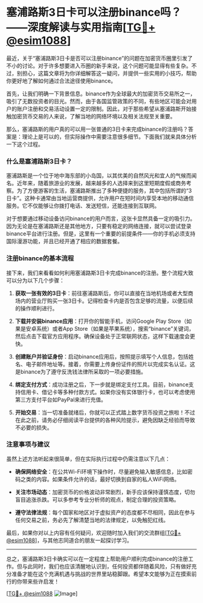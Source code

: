 # 塞浦路斯3日卡可以注册binance吗？——深度解读与实用指南[[TG💪+ @esim1088](https://t.me/s/esim1088)]

最近，关于“塞浦路斯3日卡是否可以注册binance”的问题在加密货币圈里引发了不小的讨论。对于许多想要进入币圈的新手来说，这个问题可能显得有些复杂。不过，别担心，这篇文章将为你详细解答这一疑问，并提供一些实用的小技巧，帮助你更好地了解如何通过合法途径使用binance。

首先，让我们明确一下背景信息。binance作为全球最大的加密货币交易所之一，吸引了无数投资者的目光。然而，由于各国监管政策的不同，有些地区可能会对用户的账户注册和交易活动设置一定的限制。因此，对于那些希望从塞浦路斯开始接触加密货币交易的人来说，了解当地的网络环境以及相关法规至关重要。

那么，塞浦路斯的用户真的可以用一张普通的3日卡来完成binance的注册吗？答案是：理论上是可以的，但实际操作中需要注意很多细节。下面我们就来具体分析一下这个过程。

### 什么是塞浦路斯3日卡？

塞浦路斯是一个位于地中海东部的小岛国，以其优美的自然风光和宜人的气候而闻名。近年来，随着旅游业的发展，越来越多的人选择来到这里短期度假或商务考察。为了方便游客的生活，塞浦路斯推出了多种便捷的服务，其中包括所谓的“3日卡”。这种卡通常由当地运营商提供，允许用户在短时间内享受本地的移动通信服务。它不仅能够让你拨打电话、发送短信，还能连接到互联网。

对于想要通过移动设备访问binance的用户而言，这张卡显然具备一定的吸引力。因为无论是在塞浦路斯还是其他地方，只要有稳定的网络连接，就可以尝试登录binance平台进行注册。但是，这里有一个重要的前提条件——你的手机必须支持国际漫游功能，并且已经开通了相应的数据套餐。

### 注册binance的基本流程

接下来，我们来看看如何利用塞浦路斯3日卡完成binance的注册。整个流程大致可以分为以下几个步骤：

1. **获取一张有效的3日卡**：前往塞浦路斯后，你可以直接在当地机场或者大型商场内的营业厅购买一张3日卡。记得检查卡内是否包含足够的流量，以便后续的操作顺利进行。

2. **下载并安装binance应用**：打开你的智能手机，访问Google Play Store（如果是安卓系统）或者App Store（如果是苹果系统），搜索“binance”关键词，然后点击下载官方应用程序。确保设备处于正常联网状态，这样下载速度会更快。

3. **创建账户并验证身份**：启动binance应用后，按照提示填写个人信息，包括姓名、电子邮件地址等。接着，你需要上传身份证件的照片以完成实名认证。这是binance为了遵守反洗钱法律所采取的一项必要措施。

4. **绑定支付方式**：成功注册之后，下一步就是绑定支付工具。目前，binance支持信用卡、借记卡等多种付款方式。如果你没有实体银行卡，也可以考虑使用第三方支付平台如PayPal来进行充值。

5. **开始交易**：当一切准备就绪后，你就可以正式踏上数字货币投资之旅啦！不过在此之前，请务必仔细阅读平台提供的各种风险提示，避免因缺乏经验而导致不必要的损失。

### 注意事项与建议

虽然上述方法听起来很简单，但在实际执行过程中仍需注意以下几点：

- **确保网络安全**：在公共Wi-Fi环境下操作时，尽量避免输入敏感信息，比如密码之类的内容。如果条件允许的话，最好切换到自家的私人WiFi网络。
  
- **关注市场动态**：加密货币的价格波动非常剧烈，新手应该保持谨慎态度，切勿盲目追涨杀跌。可以多参考专业分析师的观点，制定合理的投资策略。

- **遵守法律法规**：每个国家和地区对于虚拟资产的态度都不尽相同，因此在参与任何交易之前，务必先了解清楚当地的法律规定，以免触犯红线。

最后，如果你对以上内容有任何疑问，欢迎随时加入我们的交流群组[[TG💪+ @esim1088](https://t.me/s/esim1088)]，与其他志同道合的朋友一起探讨学习。

---

总之，塞浦路斯3日卡确实可以在一定程度上帮助用户顺利完成binance的注册工作。但与此同时，我们也应该清醒地认识到，任何投资都伴随着风险，只有做好充分准备才能在这个充满机遇与挑战的世界里站稳脚跟。希望本文能够为正在摸索前行的你带来些许启发！

[[TG💪+ @esim1088](https://t.me/s/esim1088) ![Image](https://i.postimg.cc/4NQfJmqS/Snipaste-2025-05-13-00-14-12.png)]